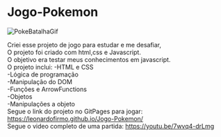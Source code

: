# Jogo-Pokemon


![PokeBatalhaGif](https://user-images.githubusercontent.com/101224821/187492214-19babdf4-ddc3-4b1f-9852-f029165d8aad.gif)


Criei esse projeto de jogo para estudar e me desafiar, <br>
O projeto foi criado com html,css e Javascript.<br>
O objetivo era testar meus conhecimentos em javascript. <br>
O projeto inclui:
-HTML e CSS<br>
-Lógica de programação<br>
-Manipulação do DOM<br>
-Funções e ArrowFunctions<br>
-Objetos <br>
-Manipulações a objeto<br>
Segue o link do projeto no GitPages para jogar: https://leonardofirmo.github.io/Jogo-Pokemon/ <br>
Segue o video completo de uma partida: https://youtu.be/7wvq4-drLmg

